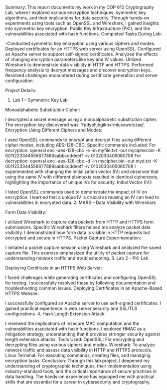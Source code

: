 Summary:
This report documents my work in my COP 610 Cryptography Lab, where I explored various encryption techniques, symmetric key algorithms, and their implications for data security. Through hands-on experiments using tools such as OpenSSL and Wireshark, I gained insights into symmetric key encryption, Public Key Infrastructure (PKI), and the vulnerabilities associated with hash functions.
Completed Tasks During Lab:

-Conducted symmetric key encryption using various ciphers and modes.
Deployed certificates for an HTTPS web server using OpenSSL.
Configured an Apache server to support self-signed certificates.
Analyzed the effects of changing encryption parameters like key and IV values.
Utilized Wireshark to demonstrate data visibility in HTTP and HTTPS.
Performed frequency analysis to decrypt messages and discover encryption keys.
Resolved challenges encountered during certificate generation and server configuration.


Project Details:
1. Lab 1 – Symmetric Key Lab

Monoalphabetic Substitution Cipher:

I decrypted a secret message using a monoalphabetic substitution cipher. The encryption key discovered was: ‘fpdyehjbgiknvrmlusxwotczaq’.
Encryption Using Different Ciphers and Modes:

I used OpenSSL commands to encrypt and decrypt files using different cipher modes, including AES-128-CBC. Specific commands included:
For encryption: openssl enc -aes-128-cbc -e -in myfile.txt -out mycipher.bin -K 0011223344556677889aabbccddeeff -iv 0102030405060708
For decryption: openssl enc -aes-128-cbc -d -in mycipher.bin -out myd.txt -K 0011223344556677889aabbccddeeff -iv 0102030405060708
I experimented with changing the initialization vector (IV) and observed that using the same IV with different plaintexts resulted in identical ciphertexts, highlighting the importance of unique IVs for security.
Initial Vector (IV):

I listed OpenSSL commands used to demonstrate the impact of IV on encryption. I learned that a unique IV is crucial as reusing an IV can lead to vulnerabilities in encrypted data.
2. MARS – Data Visibility with Wireshark

Form Data Visibility:

I utilized Wireshark to capture data packets from HTTP and HTTPS form submissions. Specific Wireshark filters helped me analyze packet data visibility.
I demonstrated how form data is visible in HTTP requests but encrypted and secure in HTTPS.
Packet Capture Experimentation:

I initiated a packet capture session using Wireshark and analyzed the saved capture file. This exercise emphasized the utility of packet capture for understanding network traffic and troubleshooting.
3. Lab 2 – PKI Lab

Deploying Certificate in an HTTPS Web Server:

I faced challenges while generating certificates and configuring OpenSSL for testing. I successfully resolved these by following documentation and troubleshooting common issues.
Deploying Certificates in an Apache-Based HTTPS Website:

I successfully configured an Apache server to use self-signed certificates. I gained practical experience in web server security and SSL/TLS configurations.
4. Hash Length Extension Attack:

I reviewed the implications of insecure MAC computation and the vulnerabilities associated with hash functions. I explored HMAC as a mitigation strategy, understanding that it provides stronger security against length extension attacks.
Tools Used:
OpenSSL: For encrypting and decrypting files using various ciphers and modes.
Wireshark: To analyze network traffic and assess data visibility in HTTP and HTTPS protocols.
Linux Terminal: For executing commands, creating files, and managing encryption tasks.
Conclusion:
Through this lab project, I deepened my understanding of cryptographic techniques, their implementation using industry-standard tools, and the critical importance of secure practices in data handling. The hands-on experience has equipped me with practical skills that are essential for a career in cybersecurity and cryptography.
